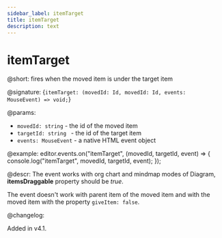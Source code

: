 ```yaml
---
sidebar_label: itemTarget
title: itemTarget
description: text
---
```


# itemTarget

@short: fires when the moved item is under the target item

@signature: {`itemTarget: (movedId: Id, movedId: Id, events: MouseEvent) => void;`}

@params:
- `movedId: string` - the id of the moved item
- `targetId: string ` - the id of the target item
- `events: MouseEvent` - a native HTML event object

@example:
editor.events.on("itemTarget", (movedId, targetId, event) => {
    console.log("itemTarget", movedId, targetId, event);
});

@descr:
The event works with org chart and mindmap modes of Diagram, **itemsDraggable** property should be *true*. 

The event doesn't work with parent item of the moved item and with the moved item with the property `giveItem: false`.

@changelog:

Added in v4.1.
